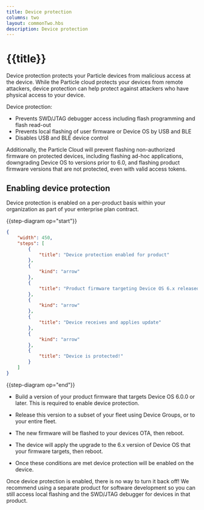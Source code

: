 ```yaml
---
title: Device protection
columns: two
layout: commonTwo.hbs
description: Device protection
---
```


# {{title}}

Device protection protects your Particle devices from malicious access at the device. While the Particle cloud protects
your devices from remote attackers, device protection can help protect against attackers who have physical
access to your device.

Device protection:

- Prevents SWD/JTAG debugger access including flash programming and flash read-out
- Prevents local flashing of user firmware or Device OS by USB and BLE
- Disables USB and BLE device control

Additionally, the Particle Cloud will prevent flashing non-authorized firmware on protected devices, including flashing ad-hoc applications, downgrading Device OS to versions prior to 6.0, and flashing product firmware versions that are not protected, even with valid access tokens.


## Enabling device protection

Device protection is enabled on a per-product basis within your organization as part of your enterprise plan contract.

{{step-diagram op="start"}}
```json
{
    "width": 450,
    "steps": [
        {
            "title": "Device protection enabled for product"
        },
        {
            "kind": "arrow"
        },
        {
            "title": "Product firmware targeting Device OS 6.x released to devices"
        },
        {
            "kind": "arrow"
        },
        {
            "title": "Device receives and applies update"
        },
        {
            "kind": "arrow"
        },
        {
            "title": "Device is protected!"
        }
    ]
}
```
{{step-diagram op="end"}}

- Build a version of your product firmware that targets Device OS 6.0.0 or later. This is required to enable device protection.

- Release this version to a subset of your fleet using Device Groups, or to your entire fleet.

- The new firmware will be flashed to your devices OTA, then reboot.

- The device will apply the upgrade to the 6.x version of Device OS that your firmware targets, then reboot.

- Once these conditions are met device protection will be enabled on the device.


Once device protection is enabled, there is no way to turn it back off! We recommend using a separate product for software development so you can still access local flashing and the SWD/JTAG debugger for devices in that product.

